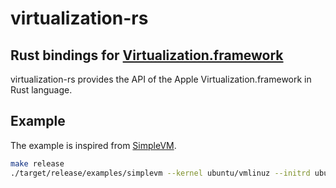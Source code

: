 # virtualization-rs

## Rust bindings for [Virtualization.framework](https://developer.apple.com/documentation/virtualization?language=objc)

virtualization-rs provides the API of the Apple Virtualization.framework in Rust language.

## Example

The example is inspired from [SimpleVM](https://github.com/KhaosT/SimpleVM).

```sh
make release
./target/release/examples/simplevm --kernel ubuntu/vmlinuz --initrd ubuntu/initrd --disk ubuntu/ubuntu.iso
```